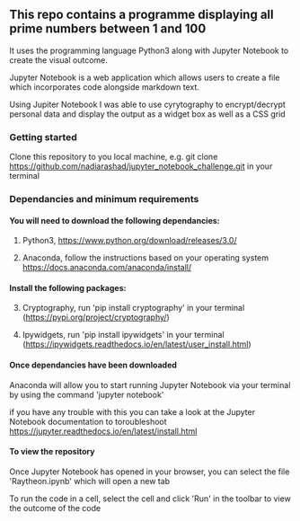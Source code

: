 ## This repo contains a programme displaying all prime numbers between 1 and 100

It uses the programming language Python3 along with Jupyter Notebook to create the visual outcome.

Jupyter Notebook is a web application which allows users to create a file which incorporates code alongside markdown text.

Using Jupiter Notebook I was able to use cyrytography to encrypt/decrypt personal data and display the output as a widget box as well as a CSS grid


### Getting started
Clone this repository to you local machine, e.g. git clone https://github.com/nadiarashad/jupyter_notebook_challenge.git in your terminal

### Dependancies and minimum requirements 

#### You will need to download the following dependancies:

1. Python3, https://www.python.org/download/releases/3.0/ 

2. Anaconda, follow the instructions based on your operating system https://docs.anaconda.com/anaconda/install/

#### Install the following packages:

3. Cryptography, run 'pip install cryptography' in your terminal (https://pypi.org/project/cryptography/)

4. Ipywidgets, run 'pip install ipywidgets' in your terminal (https://ipywidgets.readthedocs.io/en/latest/user_install.html)


#### Once dependancies have been downloaded

Anaconda will allow you to start running Jupyter Notebook via your terminal by using the command 'jupyter notebook'

if you have any trouble with this you can take a look at the Jupyter Notebook documentation to toroubleshoot https://jupyter.readthedocs.io/en/latest/install.html

#### To view the repository

Once Jupyter Notebook has opened in your browser, you can select the file 'Raytheon.ipynb' which will open a new tab

To run the code in a cell, select the cell and click 'Run' in the toolbar to view the outcome of the code












